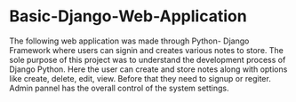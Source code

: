 # Basic-Django-Web-Application
The following web application was made through Python- Django Framework where users can signin and creates various notes to store.
The sole purpose of this project was to understand the development process of Django Python.
Here the user can create and store notes along with options like create, delete, edit, view. Before that they need to signup or regiter.
Admin pannel has the overall control of the system settings.
